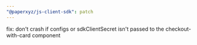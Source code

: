 ```yaml
---
"@paperxyz/js-client-sdk": patch
---
```


fix: don't crash if configs or sdkClientSecret isn't passed to the checkout-with-card component
